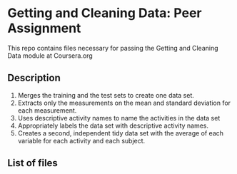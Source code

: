 # Getting and Cleaning Data: Peer Assignment
This repo contains files necessary for passing the Getting and Cleaning Data module at Coursera.org

## Description
1. Merges the training and the test sets to create one data set.
2. Extracts only the measurements on the mean and standard deviation for each measurement. 
3. Uses descriptive activity names to name the activities in the data set
4.  Appropriately labels the data set with descriptive activity names. 
5. Creates a second, independent tidy data set with the average of each variable for each activity and each subject. 

## List of files

